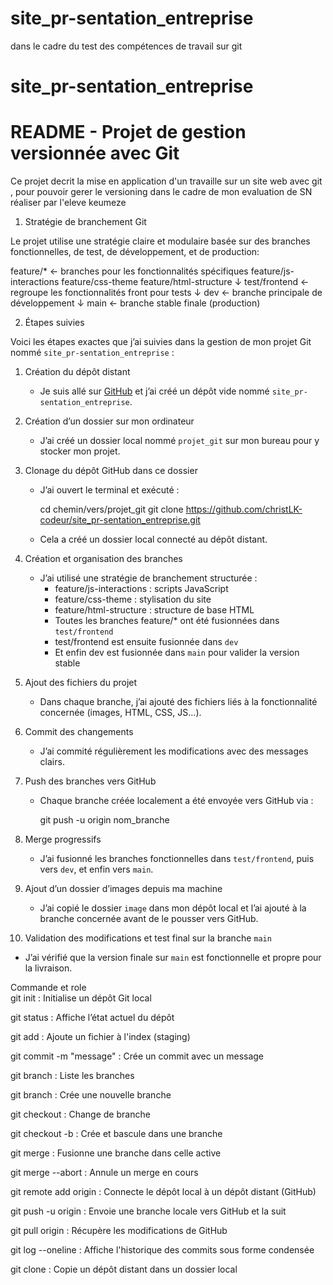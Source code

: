 # site_pr-sentation_entreprise
dans le cadre du test des compétences de travail sur git
# site_pr-sentation_entreprise
# README - Projet de gestion versionnée avec Git

Ce projet decrit la mise en application d'un travaille sur un site web avec git , pour pouvoir gerer le versioning dans le cadre de mon evaluation de SN
réaliser par l'eleve keumeze

 1.  Stratégie de branchement Git

Le projet utilise une stratégie claire et modulaire basée sur des branches fonctionnelles, de test, de développement, et de production:


feature/*         ← branches pour les fonctionnalités spécifiques
     feature/js-interactions
     feature/css-theme
     feature/html-structure
        ↓
test/frontend      ← regroupe les fonctionnalités front pour tests
        ↓
dev                ← branche principale de développement
        ↓
main               ← branche stable finale (production)

 2.  Étapes suivies

Voici les étapes exactes que j’ai suivies dans la gestion de mon projet Git nommé `site_pr-sentation_entreprise` :

1. Création du dépôt distant  
   - Je suis allé sur [GitHub](https://github.com) et j’ai créé un dépôt vide nommé `site_pr-sentation_entreprise`.

2. Création d’un dossier sur mon ordinateur 
   - J’ai créé un dossier local nommé `projet_git` sur mon bureau pour y stocker mon projet.

3. Clonage du dépôt GitHub dans ce dossier 
   - J’ai ouvert le terminal et exécuté :
     
     cd chemin/vers/projet_git
     git clone https://github.com/christLK-codeur/site_pr-sentation_entreprise.git
     
   - Cela a créé un dossier local connecté au dépôt distant.

4. Création et organisation des branches  
   - J’ai utilisé une stratégie de branchement structurée :
     - feature/js-interactions : scripts JavaScript
     - feature/css-theme : stylisation du site
     - feature/html-structure : structure de base HTML
     - Toutes les branches feature/* ont été fusionnées dans `test/frontend`
     - test/frontend est ensuite fusionnée dans `dev`
     - Et enfin dev est fusionnée dans `main` pour valider la version stable

5. Ajout des fichiers du projet
   - Dans chaque branche, j’ai ajouté des fichiers liés à la fonctionnalité concernée (images, HTML, CSS, JS…).

6. Commit des changements
   - J’ai commité régulièrement les modifications avec des messages clairs.

7. Push des branches vers GitHub  
   - Chaque branche créée localement a été envoyée vers GitHub via :
     
     git push -u origin nom_branche
     

8. Merge progressifs 
   - J’ai fusionné les branches fonctionnelles dans `test/frontend`, puis vers `dev`, et enfin vers `main`.

9. Ajout d’un dossier d’images depuis ma machine
   - J’ai copié le dossier `image` dans mon dépôt local et l’ai ajouté à la branche concernée avant de le pousser vers GitHub.

10. Validation des modifications et test final sur la branche `main`
   - J’ai vérifié que la version finale sur `main` est fonctionnelle et propre pour la livraison.

Commande et role                                        
git init : Initialise un dépôt Git local

git status : Affiche l’état actuel du dépôt

git add <fichier> : Ajoute un fichier à l'index (staging)

git commit -m "message" : Crée un commit avec un message

git branch : Liste les branches

git branch <nom> : Crée une nouvelle branche

git checkout <nom> : Change de branche

git checkout -b <nom> : Crée et bascule dans une branche

git merge <branche> : Fusionne une branche dans celle active

git merge --abort : Annule un merge en cours

git remote add origin <url> : Connecte le dépôt local à un dépôt distant (GitHub)

git push -u origin <branche> : Envoie une branche locale vers GitHub et la suit

git pull origin <branche> : Récupère les modifications de GitHub

git log --oneline : Affiche l'historique des commits sous forme condensée

git clone <url> : Copie un dépôt distant dans un dossier local



